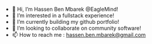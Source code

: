- 👋 Hi, I’m Hassen Ben Mbarek @EagleMind!
- 👀 I’m interested in a fullstack experience!
- 🌱 I’m currently building my github portfolio!
- 💞️ I’m looking to collaborate on community software!
- 📫 How to reach me : hassen.ben.mbarek@gmail.com


